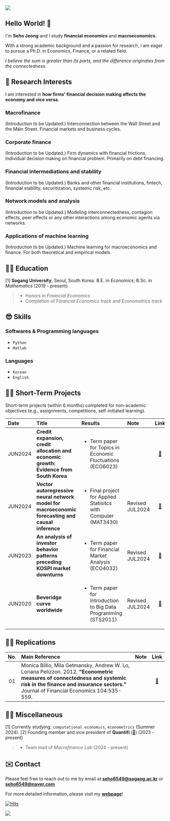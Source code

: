 <img src="https://capsule-render.vercel.app/api?type=waving&color=gradient&customColorList=27&height=100&section=header" />

## Hello World! 👋
I'm **Seho Jeong** and I study **financial economics** and **macroeconomics**.

With a strong academic background and a passion for research, I am eager to pursue a Ph.D. in Economics, Finance, or a related field.

*I believe the sum is greater than its parts, and the difference originates from the connectedness.*


## 🤩 Research Interests
I am interested in **how firms' financial decision making affects the economy and vice versa**. 
### Macrofinance
(Introduction to be Updated.)
Interconnection between the Wall Street and the Main Street. Financial markets and business cycles. 
### Corporate finance
(Introduction to be Updated.)
Firm dynamics with financial frictions.
Individual decision making on financial problem. Primarily on debt financing.
### Financial intermediations and stability
(Introduction to be Updated.) 
Banks and other financial institutions, fintech, financial stability, securitization, systemic risk, etc.
### Network models and analysis
(Introduction to be Updated.) 
Modeling interconnectedness, contagion effects, peer effects or any other interactions among economic agents via networks.
### Applications of machine learning
(Introduction to be Updated.) 
Machine learning for macroeconomics and finance. For both theoretical and empirical models.


## 👨‍🎓 Education
\[1\] **Sogang University**, Seoul, South Korea. B.E. in *Economics*; B.Sc. in *Mathematics* (2019 - present)
> - Honors in *Financial Economics* <br>
> - Completion of *Financial Economics track* and *Econometrics track*


## 😎 Skills
### Softwares & Programming languages
- `Python` 
- `Matlab`
### Languages
- `Korean`
- `English`


## 🧑‍💻 Short-Term Projects

Short-term projects (within 6 months) completed for non-academic objectives (e.g., assignments, competitions, self-initiated learning).

|Date   |Title                                                                         |Results                                                              |Note|Link|
|:------|:-----------------------------------------------------------------------------|:--------------------------------------------------------------------|:-----|:------:|
|JUN2024|**Credit expansion, credit allocation and economic growth: Evidence from South Korea**|<ul> <li> Term paper for Topics in Economic Fluctuations (ECO6023) </ul> | |[🔗](https://github.com/zogvc/credit-misallocation-and-business-cycle)|
|JUN2024|**Vector autoregressive neural network model for macroeconomic forecasting and causal inference**|<ul> <li>Final project for Applied Statisitcs with Computer (MAT3430) </ul>  | Revised JUL2024|[🔗](https://github.com/zogvc/mlp-for-macroforecasting)|
|JUN2023|**An analysis of investor behavior patterns preceding KOSPI market downturns**|<ul> <li>Term paper for Financial Market Analysis (ECO4032)</ul>                   |Revised JUL2024|[🔗](https://github.com/zogvc/kospi-fear-and-greed-index)|
|JUN2020|**Beveridge curve worldwide**                                                 |<ul> <li>Term paper for Introduction to Big Data Programming (STS2011)</ul>        |Revised JUL2024|[🔗](https://github.com/zogvc/beveridge-curve-worldwide)|


## 🧑‍🏫 Replications
|No.   |Main Reference                                                                |Note                                                                 |Link   |
|:----:|:-----------------------------------------------------------------------------|:--------------------------------------------------------------------|:-----:|
|01|Monica Billio, Mila Getmansky, Andrew W. Lo, Loriana Pelizzon. 2012. **"Econometric measures of connectedness and systemic risk in the finance and insurance sectors."** Journal of Financial Economics 104:535-559.||[🔗](https://github.com/zogvc/billio-etal-2012-econometric-measures-of-connectedness)|


## 😶‍🌫️ Miscellaneous
[1] Currently studying: `computational economics`, `econometrics` (Summer 2024).
[2] Founding member and vice president of **Quantifi** ([🔗](https://github.com/QuantifiSogang)) (2023 - present)
> - Team lead of *Macrofinance Lab* (2024 - present)


## ✉️ Contact
Please feel free to reach out to me by email at **seho6549@sogang.ac.kr** or **seho6549@naver.com**

For more detailed information, please visit my [**webpage**](https://zogvc.github.io/)!

[![Hits](https://hits.seeyoufarm.com/api/count/incr/badge.svg?url=https%3A%2F%2Fgithub.com%2Fzogvc&count_bg=%23DBDBDB&title_bg=%231D78F3&icon=github.svg&icon_color=%23E7E7E7&title=Welcome%21&edge_flat=false)](https://hits.seeyoufarm.com)

<img src="https://capsule-render.vercel.app/api?type=waving&color=gradient&customColorList=27&height=100&section=footer" />
